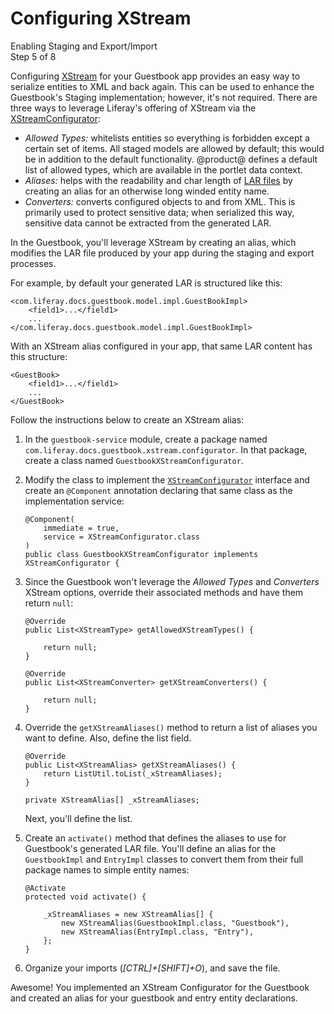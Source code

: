 # Configuring XStream [](id=configuring-xstream)

<div class="learn-path-step">
    <p>Enabling Staging and Export/Import<br>Step 5 of 8</p>
</div>

Configuring [XStream](http://x-stream.github.io/index.html) for your Guestbook
app provides an easy way to serialize entities to XML and back again. This can
be used to enhance the Guestbook's Staging implementation; however, it's not
required. There are three ways to leverage Liferay's offering of XStream via the
[XStreamConfigurator](@app-ref@/foundation/latest/javadocs/com/liferay/xstream/configurator/XStreamConfigurator.html):

- *Allowed Types:* whitelists entities so everything is forbidden except a
  certain set of items. All staged models are allowed by default; this would be
  in addition to the default functionality. @product@ defines a default list of
  allowed types, which are available in the portlet data context.
- *Aliases:* helps with the readability and char length of
  [LAR files](/develop/tutorials/-/knowledge_base/7-0/understanding-data-handlers#liferay-archive-lar-file)
  by creating an alias for an otherwise long winded entity name.
- *Converters:* converts configured objects to and from XML. This is primarily
  used to protect sensitive data; when serialized this way, sensitive data
  cannot be extracted from the generated LAR.

In the Guestbook, you'll leverage XStream by creating an alias, which modifies
the LAR file produced by your app during the staging and export processes.

For example, by default your generated LAR is structured like this:

    <com.liferay.docs.guestbook.model.impl.GuestBookImpl>
        <field1>...</field1>
        ...
    </com.liferay.docs.guestbook.model.impl.GuestBookImpl>

With an XStream alias configured in your app, that same LAR content has this
structure:

    <GuestBook>
        <field1>...</field1>
        ...
    </GuestBook>

Follow the instructions below to create an XStream alias:

1.  In the `guestbook-service` module, create a package named
    `com.liferay.docs.guestbook.xstream.configurator`. In that package, create
    a class named `GuestbookXStreamConfigurator`.

2.  Modify the class to implement the
    [`XStreamConfigurator`](@app-ref@/foundation/latest/javadocs/com/liferay/xstream/configurator/XStreamConfigurator.html)
    interface and create an `@Component` annotation declaring that same class as
    the implementation service:

        @Component(
            immediate = true, 
            service = XStreamConfigurator.class
        )
        public class GuestbookXStreamConfigurator implements XStreamConfigurator {

3.  Since the Guestbook won't leverage the *Allowed Types* and *Converters*
    XStream options, override their associated methods and have them return
    `null`:

        @Override
        public List<XStreamType> getAllowedXStreamTypes() {

            return null;
        }

        @Override
        public List<XStreamConverter> getXStreamConverters() {

            return null;
        }

4.  Override the `getXStreamAliases()` method to return a list of aliases you
    want to define. Also, define the list field.

        @Override
        public List<XStreamAlias> getXStreamAliases() {
            return ListUtil.toList(_xStreamAliases);
        }

        private XStreamAlias[] _xStreamAliases;

    Next, you'll define the list.

5.  Create an `activate()` method that defines the aliases to use for
    Guestbook's generated LAR file. You'll define an alias for the
    `GuestbookImpl` and `EntryImpl` classes to convert them from their
    full package names to simple entity names:

        @Activate
        protected void activate() {

            _xStreamAliases = new XStreamAlias[] {
                new XStreamAlias(GuestbookImpl.class, "Guestbook"),
                new XStreamAlias(EntryImpl.class, "Entry"),
            };
        }

6.  Organize your imports (*[CTRL]+[SHIFT]+O*), and save the file.

Awesome! You implemented an XStream Configurator for the Guestbook and 
created an alias for your guestbook and entry entity declarations.
